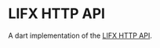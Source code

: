 # LIFX HTTP API

A dart implementation of the [LIFX HTTP
API](https://api.developer.lifx.com/docs/introduction).
